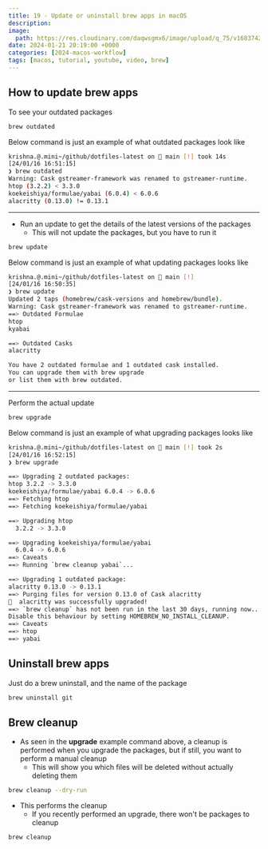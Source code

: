 ```yaml
---
title: 19 - Update or uninstall brew apps in macOS
description:
image:
  path: https://res.cloudinary.com/daqwsgmx6/image/upload/q_75/v1683742199/blog/brew-multiple-apps.avif
date: 2024-01-21 20:19:00 +0000
categories: [2024-macos-workflow]
tags: [macos, tutorial, youtube, video, brew]
---
```


## How to update brew apps

To see your outdated packages

```bash
brew outdated
```

Below command is just an example of what outdated packages look like

```bash
krishna.@.mini~/github/dotfiles-latest on  main [!] took 14s
[24/01/16 16:51:15]
❯ brew outdated
Warning: Cask gstreamer-framework was renamed to gstreamer-runtime.
htop (3.2.2) < 3.3.0
koekeishiya/formulae/yabai (6.0.4) < 6.0.6
alacritty (0.13.0) != 0.13.1
```

---

- Run an update to get the details of the latest versions of the packages
  - This will not update the packages, but you have to run it

```bash
brew update
```

Below command is just an example of what updating packages looks like

```bash
krishna.@.mini~/github/dotfiles-latest on  main [!]
[24/01/16 16:50:35]
❯ brew update
Updated 2 taps (homebrew/cask-versions and homebrew/bundle).
Warning: Cask gstreamer-framework was renamed to gstreamer-runtime.
==> Outdated Formulae
htop
kyabai

==> Outdated Casks
alacritty

You have 2 outdated formulae and 1 outdated cask installed.
You can upgrade them with brew upgrade
or list them with brew outdated.
```

---

Perform the actual update

```bash
brew upgrade
```

Below command is just an example of what upgrading packages looks like

```bash
krishna.@.mini~/github/dotfiles-latest on  main [!] took 2s
[24/01/16 16:52:15]
❯ brew upgrade

==> Upgrading 2 outdated packages:
htop 3.2.2 -> 3.3.0
koekeishiya/formulae/yabai 6.0.4 -> 6.0.6
==> Fetching htop
==> Fetching koekeishiya/formulae/yabai

==> Upgrading htop
  3.2.2 -> 3.3.0

==> Upgrading koekeishiya/formulae/yabai
  6.0.4 -> 6.0.6
==> Caveats
==> Running `brew cleanup yabai`...

==> Upgrading 1 outdated package:
alacritty 0.13.0 -> 0.13.1
==> Purging files for version 0.13.0 of Cask alacritty
🍺  alacritty was successfully upgraded!
==> `brew cleanup` has not been run in the last 30 days, running now...
Disable this behaviour by setting HOMEBREW_NO_INSTALL_CLEANUP.
==> Caveats
==> htop
==> yabai
```

## Uninstall brew apps

Just do a brew uninstall, and the name of the package

```bash
brew uninstall git
```

## Brew cleanup

- As seen in the **upgrade** example command above, a cleanup is performed when
  you upgrade the packages, but if still, you want to perform a manual cleanup
  - This will show you which files will be deleted without actually deleting
    them

```bash
brew cleanup --dry-run
```

- This performs the cleanup
  - If you recently performed an upgrade, there won't be packages to cleanup

```bash
brew cleanup
```
